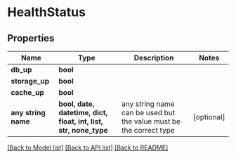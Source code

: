 # HealthStatus


## Properties
Name | Type | Description | Notes
------------ | ------------- | ------------- | -------------
**db_up** | **bool** |  | 
**storage_up** | **bool** |  | 
**cache_up** | **bool** |  | 
**any string name** | **bool, date, datetime, dict, float, int, list, str, none_type** | any string name can be used but the value must be the correct type | [optional]

[[Back to Model list]](../README.md#documentation-for-models) [[Back to API list]](../README.md#documentation-for-api-endpoints) [[Back to README]](../README.md)


